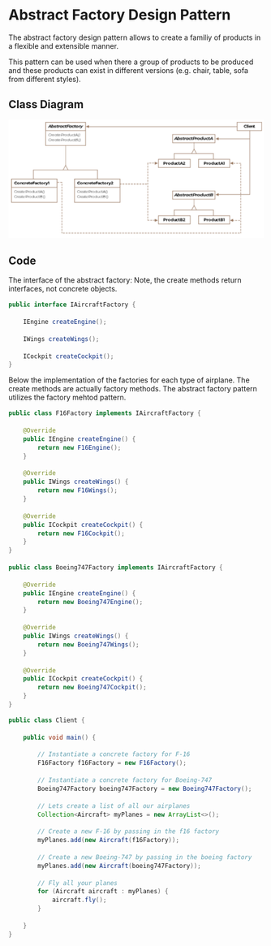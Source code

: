 # Abstract Factory Design Pattern

The abstract factory design pattern allows to create a familiy of products
in a flexible and extensible manner.

This pattern can be used when there a group of products to be produced and
these products can exist in different versions (e.g. chair, table, sofa from
different styles).

## Class Diagram

![Abstract Factory Class Diagram](abstract_factory_class_diagram.png)

## Code

The interface of the abstract factory:
Note, the create methods return interfaces, not concrete objects.
```Java
public interface IAircraftFactory {

    IEngine createEngine();

    IWings createWings();

    ICockpit createCockpit();
}
```

Below the implementation of the factories for each type of
airplane. The create methods are actually factory methods. The
abstract factory pattern utilizes the factory mehtod pattern.
```Java
public class F16Factory implements IAircraftFactory {

    @Override
    public IEngine createEngine() {
        return new F16Engine();
    }

    @Override
    public IWings createWings() {
        return new F16Wings();
    }

    @Override
    public ICockpit createCockpit() {
        return new F16Cockpit();
    }
}

public class Boeing747Factory implements IAircraftFactory {

    @Override
    public IEngine createEngine() {
        return new Boeing747Engine();
    }

    @Override
    public IWings createWings() {
        return new Boeing747Wings();
    }

    @Override
    public ICockpit createCockpit() {
        return new Boeing747Cockpit();
    }
}
```

```Java
public class Client {

    public void main() {

        // Instantiate a concrete factory for F-16
        F16Factory f16Factory = new F16Factory();

        // Instantiate a concrete factory for Boeing-747
        Boeing747Factory boeing747Factory = new Boeing747Factory();

        // Lets create a list of all our airplanes
        Collection<Aircraft> myPlanes = new ArrayList<>();

        // Create a new F-16 by passing in the f16 factory
        myPlanes.add(new Aircraft(f16Factory));

        // Create a new Boeing-747 by passing in the boeing factory
        myPlanes.add(new Aircraft(boeing747Factory));

        // Fly all your planes
        for (Aircraft aircraft : myPlanes) {
            aircraft.fly();
        }

    }
}
```
